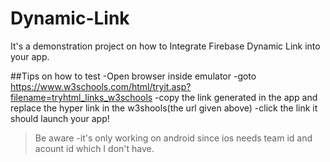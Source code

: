 # Dynamic-Link
It's a demonstration project on how to Integrate Firebase Dynamic Link into  your app.


##Tips on how to test
-Open browser inside emulator
-goto https://www.w3schools.com/html/tryit.asp?filename=tryhtml_links_w3schools
-copy the link generated in the app and replace the hyper link in the w3shools(the url given above)
-click the link it should launch your app!


>Be aware
-it's only working on android since ios needs team id and acount id which I don't have.
